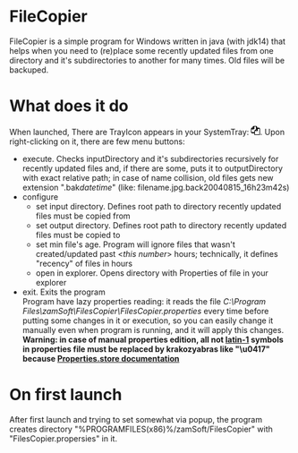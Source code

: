 # FileCopier
FileCopier is a simple program for Windows written in java (with jdk14) that helps when you need to (re)place some recently updated files from one directory and it's subdirectories to another for many times. Old files will be backuped.
# What does it do
When launched, There are TrayIcon appears in your SystemTray: ![there must be the program tray icon, but something gone wrong :(](./FilesCopier/src/main/images/copyPaste.png). Upon right-clicking on it, there are few menu buttons:
- execute. Checks inputDirectory and it's subdirectories recursively for recently updated files and, if there are some, puts it to outputDirectory with exact relative path;
in case of name collision, old files gets new extension ".bak*datetime*" (like: filename.jpg.back20040815_16h23m42s)
- configure
  - set input directory. Defines root path to directory recently updated files must be copied from
  - set output directory. Defines root path to directory recently updated files must be copied to
  - set min file's age. Program will ignore files that wasn't created/updated past <*this number*> hours; technically, it defines "recency" of files in hours
  - open in explorer. Opens directory with Properties of file in your explorer
- exit. Exits the program<br>
Program have lazy properties reading: it reads the file *C:\Program Files\zamSoft\FilesCopier\FilesCopier.properties* every time before putting some changes in it or execution, so you can easily change it manually even when program is running, and it will apply this changes. **Warning: in case of manual properties edition, all not [latin-1](https://en.wikipedia.org/wiki/ISO/IEC_8859-1) symbols in properties file must be replaced by krakozyabras like "\u0417" because [Properties.store documentation](https://docs.oracle.com/en/java/javase/14/docs/api/java.base/java/util/Properties.html#load(java.io.InputStream))**
# On first launch
After first launch and trying to set somewhat via popup, the program creates directory "%PROGRAMFILES(x86)%/zamSoft/FilesCopier" with "FilesCopier.propersies" in it.
